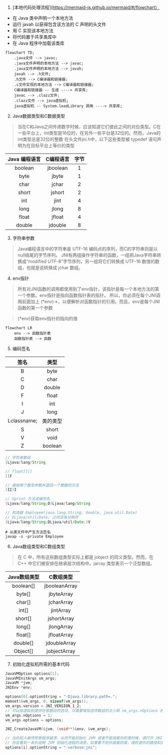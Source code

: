 1. [本地代码处理流程](https://mermaid-js.github.io/mermaid/#/flowchart）

- 在 Java 类中声明一个本地方法
- 运行 javah 以获得包含该方法的 C 声明的头文件
- 用 C 实现该本地方法
- 将代码置于共享类库中
- 在 Java 程序中加载该类库

```mermaid
flowchart TD;
    .java文件 --> javac;
    .java文件声明的本地方法 --> javac;
    .java文件声明的本地方法 --> javah;
    javah --> .h文件;
    .h文件 --> C编译器和链接器;
    .c文件实现的本地方法 --> C编译器和链接器;
    C编译器和链接器 -- 生成 ----> 共享库;
    javac --> .clazz文件;
    .clazz文件 --> java虚拟机;
    java虚拟机 -- System.loadLibrary 调用 ----> 共享库;
```

2. Java数据类型和C数据类型

> 当在C和Java之间传递数字时候，应该知道它们彼此之间的对应类型。C在一些平台上，int类型是16位的，在另外一些平台是32位的。然而，Java的int类型总是32位的整数
> 在头文件jni.h中，以下这些类型被 typedef 语句声明为在目标平台上等价的类型

| Java 编程语言 | C编程语言 | 字节  |
| :-----------: | :-------: | :---: |
|    boolean    | jboolean  |   1   |
|     byte      |   jbyte   |   1   |
|     char      |   jchar   |   2   |
|     short     |  jshort   |   2   |
|      int      |   jint    |   4   |
|     long      |   jlong   |   8   |
|     float     |  jfloat   |   4   |
|    double     |  jdouble  |   8   |


3. 字符串参数

> Java编程语言中的字符串是 UTF-16 编码点的序列，而C的字符串则是以null结尾的字节序列。
> JNI有两组操作字符串的函数，一组把Java字符串转换成“modified UTF-8”字节序列，另一组将它们转换成 UTF-16 数值的数组，也就是说转换成 jchar 数组。

4. env指针

> 所有对JNI函数的调用都使用到了env指针，该指针是每一个本地方法的第一个参数。env指针是指向函数指针表的指针。
> 所以，你必须在每个JNI调用前面加上 (*env)->，以便解析对函数指针的引用。而且，env是每个JNI函数的第一个参数

> (*env)获取env指针的指向的值


```mermaid
flowchart LR
	env --> 函数指针表
	函数指针表 --> 函数
```

5. 编码签名
   
|    签名     |   类型   |
| :---------: | :------: |
|      B      |   byte   |
|      C      |   char   |
|      D      |  double  |
|      F      |  float   |
|      I      |   int    |
|      J      |   long   |
| Lclassname; | 类的类型 |
|      S      |  short   |
|      V      |   void   |
|      Z      | boolean  |

```java
// 字符串数组
[Ljava/lang/String

// float[][]
[[F

// 接收两个整型参数并返回一个整数的方法
(II)I

// Sprint 方法混编签名
(Ljava/lang/String;D)Ljava/lang/String

// 构造器 Employee(java.lang.String, double, java.util.Date)
// DLjava/util/Date; 之间没有分隔符
(Ljava/lang/String;DLjava/util/Date;)V

```

```shell
# 从类文件中产生方法签名
javap -s -private Employee
```

6. Java数组类型和C数组类型

> 在 C 中，所有这些数组类型实际上都是 jobject 的同义类型。然而，在 C++ 中它们被安排在继承层次结构中。jarray 类型表示一个泛型数组。

| Java数组类型 |   C数组类型   |
| :----------: | :-----------: |
|  boolean[]   | jbooleanArray |
|    byte[]    |  jbyteArray   |
|    char[]    |  jcharArray   |
|    int[]     |   jintArray   |
|   short[]    |  jshortArray  |
|    long[]    |  jlongArray   |
|   float[]    |  jfloatArray  |
|   double[]   | jdoubleArray  |
|   Object[]   | jobjectArray  |


7. 初始化虚拟机所需的基本代码

```c++
JavaVMOption options[1];
JavaVMInitArgs vm_args;
JavaVM *jvm;
JNIEnv *env;

options[0].optionString = "-Djava.library.path=.";
memset(&vm_args, 0, sizeof(vm_args));
vm_args.version = JNI_VERSION_1_2;
// 可以给虚拟机提供任意数目的选项，只需要增加选项数组的大小和 vm_args.nOptions 的值
vm_args.nOptions = 1;
vm_args.options = options;

JNI_CreateJavaVM(&jvm, (void**)&env, &vm_args);
```

```cpp
// 当你陷入麻烦导致程序崩溃，从而不能初始化 JVM 或者不能装载你的类时候，请打开 JNI 调试模式。
// 你会看到一系列说明 JVM 初始化进程的消息。如果看不到你装载的类，请检查你的路径和类路径的设置
options[i].optionString = "-verbose:jni";
```